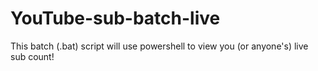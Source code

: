 # YouTube-sub-batch-live
This batch (.bat) script will use powershell to view you (or anyone's) live sub count!
